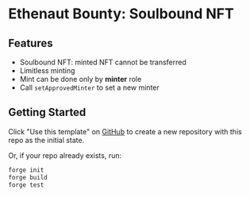 # Ethenaut Bounty: Soulbound NFT

## Features

- Soulbound NFT: minted NFT cannot be transferred
- Limitless minting
- Mint can be done only by **minter** role
- Call `setApprovedMinter` to set a new minter

## Getting Started

Click "Use this template" on [GitHub](https://github.com/foundry-rs/forge-template) to create a new repository with this repo as the initial state.

Or, if your repo already exists, run:

```sh
forge init
forge build
forge test
```
